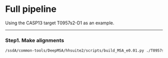 # Full pipeline
Using the CASP13 target T0957s2-D1 as an example.
<hr>  

### Step1. Make alignments
```bash
/ssdA/common-tools/DeepMSA/hhsuite2/scripts/build_MSA_e0.01.py ./T0957s2-D1.fasta -outdir=./T0957s2-D1/ -hhblitsdb=/ssdA/common-tools/uniclust30_2018_08_hhsuite/uniclust30_2018_08 -jackhmmerdb=/ssdA/common-tools/uniref_2019_10_24/uniref90.fasta -hmmsearchdb=/ssdA/common-tools/fasta_188GB_plass_soedinglab/SRC.fasta:/ssdA/common-tools/metaclust-2018-Jun-22/metaclust_nr.fasta
```
